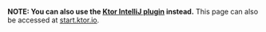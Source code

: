 [//]: # (title: New Project Generator)

<include src="lib.xml" include-id="outdated_warning"/>

**NOTE: You can also use the [Ktor IntelliJ plugin](intellij-idea.xml) instead.** This page can also be accessed at [start.ktor.io](https://start.ktor.io/).
